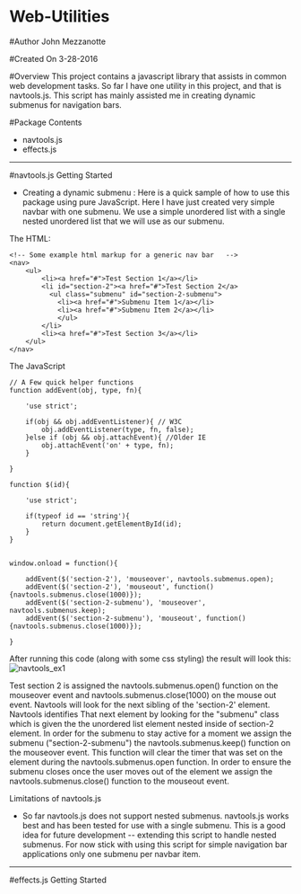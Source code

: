 # Web-Utilities

#Author
John Mezzanotte

#Created On
3-28-2016

#Overview
This project contains a javascript library that assists in common web development tasks. So far I have one utility in this
project, and that is navtools.js. This script has mainly assisted me in creating dynamic submenus for navigation bars. 

#Package Contents 
- navtools.js
- effects.js

______________________________________________________________________________________________________________________________________
#navtools.js Getting Started
- Creating a dynamic submenu :
	Here is a quick sample of how to use this package using pure JavaScript. Here I have just created very simple navbar with one submenu. We use a simple unordered list with a single nested unordered list that we will use as our submenu. 

The HTML:
```
<!-- Some example html markup for a generic nav bar   -->
<nav>
	<ul>
		<li><a href="#">Test Section 1</a></li>
		<li id="section-2"><a href="#">Test Section 2</a>
		  <ul class="submenu" id="section-2-submenu">
			<li><a href="#">Submenu Item 1</a></li>
			<li><a href="#">Submenu Item 2</a></li>
			</ul>
		</li>
		<li><a href="#">Test Section 3</a></li>
	</ul>
</nav>

```

The JavaScript
```
// A Few quick helper functions
function addEvent(obj, type, fn){
	
	'use strict';
	
	if(obj && obj.addEventListener){ // W3C
		obj.addEventListener(type, fn, false); 
	}else if (obj && obj.attachEvent){ //Older IE
		obj.attachEvent('on' + type, fn);
	}
	
}

function $(id){
	
	'use strict';
	
	if(typeof id == 'string'){
		return document.getElementById(id);
	}
}


window.onload = function(){
	
	addEvent($('section-2'), 'mouseover', navtools.submenus.open); 
	addEvent($('section-2'), 'mouseout', function(){navtools.submenus.close(1000)});
	addEvent($('section-2-submenu'), 'mouseover', navtools.submenus.keep);
	addEvent($('section-2-submenu'), 'mouseout', function(){navtools.submenus.close(1000)});
	
}

```
After running this code (along with some css styling) the result will look this:
       ![navtools_ex1](https://cloud.githubusercontent.com/assets/11713216/14199107/516ac4c8-f796-11e5-8cfa-ee2b8bb0abc4.png)

Test section 2 is assigned the navtools.submenus.open() function on the mouseover event and navtools.submenus.close(1000) on the mouse out event. Navtools will look for the next sibling of the 'section-2' element. Navtools identifies That next element by looking for the "submenu" class which is given the the unordered list element nested inside of section-2 element. In order for the submenu to stay active for a moment we assign the submenu ("section-2-submenu") the navtools.submenus.keep() function on the mouseover event. This function will clear the timer that was set on the element during the navtools.submenus.open function. In order to ensure the submenu closes once the user moves out of the element we assign the navtools.submenus.close() function to the mouseout event. 

Limitations of navtools.js 
- So far navtools.js does not support nested submenus. navtools.js works best and has been tested for use with a single submenu. This is a good idea for future development -- extending this script to handle nested submenus. For now stick with using this script for simple navigation bar applications only one submenu per navbar item. 
____________________________________________________________________________________________________________________________________

#effects.js Getting Started


